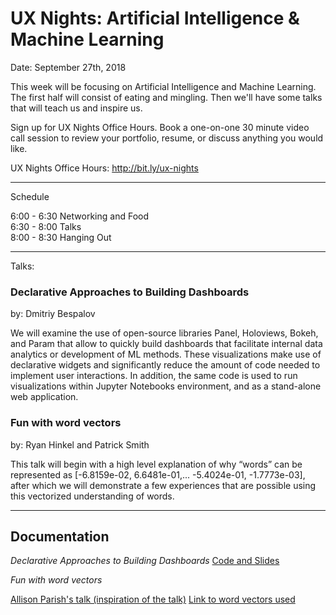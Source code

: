 # UX Nights: Artificial Intelligence & Machine Learning

Date: September 27th, 2018


This week will be focusing on Artificial Intelligence and Machine Learning. The first half will consist of eating and mingling. Then we'll have some talks that will teach us and inspire us.

Sign up for UX Nights Office Hours. Book a one-on-one 30 minute video call session to review your portfolio, resume, or discuss anything you would like.

UX Nights Office Hours: http://bit.ly/ux-nights

- - -

Schedule

6:00 - 6:30 Networking and Food  
6:30 - 8:00 Talks  
8:00 - 8:30 Hanging Out  

- - -

Talks:

### Declarative Approaches to Building Dashboards
by: Dmitriy Bespalov

We will examine the use of open-source libraries Panel, Holoviews, Bokeh, and Param that allow to quickly build dashboards that facilitate internal data analytics or development of ML methods. These visualizations make use of declarative widgets and significantly reduce the amount of code needed to implement user interactions. In addition, the same code is used to run visualizations within Jupyter Notebooks environment, and as a stand-alone web application.

### Fun with word vectors
by: Ryan Hinkel and Patrick Smith

This talk will begin with a high level explanation of why “words” can be represented as [-6.8159e-02, 6.6481e-01,... -5.4024e-01, -1.7773e-03], after which we will demonstrate a few experiences that are possible using this vectorized understanding of words.

- - -

## Documentation

*Declarative Approaches to Building Dashboards*
[Code and Slides](https://github.com/dbespalov/dashboards)


*Fun with word vectors*

[Allison Parish's talk (inspiration of the talk)](https://www.youtube.com/watch?v=L3D0JEA1Jdc)
[Link to word vectors used](https://nlp.stanford.edu/projects/glove/)
